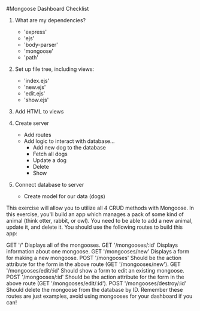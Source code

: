 #Mongoose Dashboard Checklist

1. What are my dependencies?
	+ 'express'
	+ 'ejs'
	+ 'body-parser'
	+ 'mongoose'
	+ 'path'

2. Set up file tree, including views:
	+ 'index.ejs'
	+ 'new.ejs'
	+ 'edit.ejs'
	+ 'show.ejs'

3. Add HTML to views

4. Create server
	+ Add routes
	+ Add logic to interact with database...
	 	+ Add new dog to the database
	 	+ Fetch all dogs
	 	+ Update a dog
	 	+ Delete
	 	+ Show

5. Connect database to server
	+ Create model for our data (dogs)



This exercise will allow you to utilize all 4 CRUD methods with Mongoose. In this exercise, you'll build an app which manages a pack of some kind of animal (think otter, rabbit, or owl). You need to be able to add a new animal, update it, and delete it. You should use the following routes to build this app:

GET '/' Displays all of the mongooses. GET '/mongooses/:id' Displays information about one mongoose. GET '/mongooses/new' Displays a form for making a new mongoose. POST '/mongooses' Should be the action attribute for the form in the above route (GET '/mongooses/new'). GET '/mongooses/edit/:id' Should show a form to edit an existing mongoose. POST '/mongooses/:id' Should be the action attribute for the form in the above route (GET '/mongooses/edit/:id'). POST '/mongooses/destroy/:id' Should delete the mongoose from the database by ID.
Remember these routes are just examples, avoid using mongooses for your dashboard if you can!
